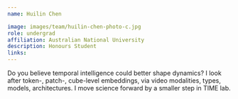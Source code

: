```yaml
---
name: Huilin Chen

image: images/team/huilin-chen-photo-c.jpg
role: undergrad
affiliation: Australian National University
description: Honours Student
links:
---
```


Do you believe temporal intelligence could better shape dynamics? I look after token-, patch-, cube-level embeddings, via video modalities, types, models, architectures. I move science forward by a smaller step in TIME lab.